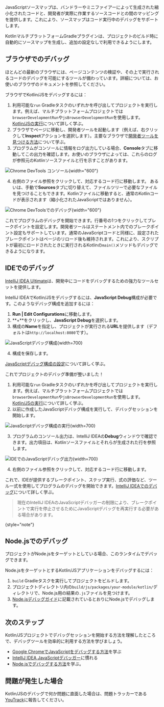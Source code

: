 [//]: # (title: Kotlin/JSコードのデバッグ)

JavaScriptソースマップは、バンドラーやミニファイアーによって生成された縮小化されたコードと、開発者が実際に作業するソースコードとの間のマッピングを提供します。これにより、ソースマップはコード実行中のデバッグをサポートします。

KotlinマルチプラットフォームGradleプラグインは、プロジェクトのビルド時に自動的にソースマップを生成し、追加の設定なしで利用できるようにします。

## ブラウザでのデバッグ

ほとんどの最新のブラウザには、ページコンテンツの検証や、その上で実行されるコードのデバッグを可能にするツールが備わっています。詳細については、お使いのブラウザのドキュメントを参照してください。

ブラウザでKotlin/JSをデバッグするには：

1.  利用可能な`run` Gradleタスクのいずれかを呼び出してプロジェクトを実行します。例えば、マルチプラットフォームプロジェクトでは`browserDevelopmentRun`や`jsBrowserDevelopmentRun`を使用します。
    [Kotlin/JSの実行](running-kotlin-js.md#run-the-browser-target)について詳しく学ぶ。
2.  ブラウザでページに移動し、開発者ツールを起動します（例えば、右クリックして**Inspect**アクションを選択します）。主要なブラウザで[開発者ツールを見つける方法](https://balsamiq.com/support/faqs/browserconsole/)について学ぶ。
3.  プログラムがコンソールに情報をログ出力している場合、**Console**タブに移動してこの出力を確認します。お使いのブラウザによっては、これらのログが参照元のKotlinソースファイルと行を示すことがあります。

![Chrome DevTools コンソール](devtools-console.png){width="600"}

4.  右側のファイル参照をクリックして、対応するコード行に移動します。
    あるいは、手動で**Sources**タブに切り替えて、ファイルツリーで必要なファイルを見つけることもできます。Kotlinファイルに移動すると、通常のKotlinコードが表示されます（縮小化されたJavaScriptではありません）。

![Chrome DevToolsでのデバッグ](devtools-sources.png){width="600"}

これでプログラムのデバッグを開始できます。行番号の1つをクリックしてブレークポイントを設定します。開発者ツールはステートメント内でのブレークポイント設定もサポートしています。通常のJavaScriptコードと同様に、設定されたブレークポイントはページのリロード後も維持されます。これにより、スクリプトが最初にロードされたときに実行されるKotlinの`main()`メソッドもデバッグできるようになります。

## IDEでのデバッグ

[IntelliJ IDEA Ultimate](https://www.jetbrains.com/idea/)は、開発中にコードをデバッグするための強力なツールセットを提供します。

IntelliJ IDEAでKotlin/JSをデバッグするには、**JavaScript Debug**構成が必要です。このようなデバッグ構成を追加するには：

1.  **Run | Edit Configurations**に移動します。
2.  **+**をクリックし、**JavaScript Debug**を選択します。
3.  構成の**Name**を指定し、プロジェクトが実行される**URL**を提供します（デフォルトは`http://localhost:8080`です）。

![JavaScriptデバッグ構成](debug-config.png){width=700}

4.  構成を保存します。

[JavaScriptデバッグ構成の設定](https://www.jetbrains.com/help/idea/configuring-javascript-debugger.html)について詳しく学ぶ。

これでプロジェクトのデバッグ準備が整いました！

1.  利用可能な`run` Gradleタスクのいずれかを呼び出してプロジェクトを実行します。例えば、マルチプラットフォームプロジェクトでは`browserDevelopmentRun`や`jsBrowserDevelopmentRun`を使用します。
    [Kotlin/JSの実行](running-kotlin-js.md#run-the-browser-target)について詳しく学ぶ。
2.  以前に作成したJavaScriptデバッグ構成を実行して、デバッグセッションを開始します。

![JavaScriptデバッグ構成の実行](debug-config-run.png){width=700}

3.  プログラムのコンソール出力は、IntelliJ IDEAの**Debug**ウィンドウで確認できます。出力項目は、Kotlinソースファイルとそれらが生成された行を参照します。

![IDEでのJavaScriptデバッグ出力](ide-console-output.png){width=700}

4.  右側のファイル参照をクリックして、対応するコード行に移動します。

これで、IDEが提供するブレークポイント、ステップ実行、式の評価など、ツール一式を使用してプログラムのデバッグを開始できます。[IntelliJ IDEAでのデバッグ](https://www.jetbrains.com/help/idea/debugging-javascript-in-chrome.html)について詳しく学ぶ。

> 現在のIntelliJ IDEAのJavaScriptデバッガーの制限により、ブレークポイントで実行を停止させるためにJavaScriptデバッグを再実行する必要がある場合があります。
>
{style="note"}

## Node.jsでのデバッグ

プロジェクトがNode.jsをターゲットとしている場合、このランタイムでデバッグできます。

Node.jsをターゲットとするKotlin/JSアプリケーションをデバッグするには：

1.  `build` Gradleタスクを実行してプロジェクトをビルドします。
2.  プロジェクトディレクトリ内の`build/js/packages/your-module/kotlin/`ディレクトリで、Node.js用の結果の`.js`ファイルを見つけます。
3.  [Node.jsデバッグガイド](https://nodejs.org/en/docs/guides/debugging-getting-started/#jetbrains-webstorm-2017-1-and-other-jetbrains-ides)に記載されているとおりにNode.jsでデバッグします。

## 次のステップ

Kotlin/JSプロジェクトでデバッグセッションを開始する方法を理解したところで、デバッグツールを効率的に利用する方法を学びましょう。

*   [Google ChromeでJavaScriptをデバッグする方法](https://developer.chrome.com/docs/devtools/javascript/)を学ぶ
*   [IntelliJ IDEA JavaScriptデバッガー](https://www.jetbrains.com/help/idea/debugging-javascript-in-chrome.html)に慣れる
*   [Node.jsでデバッグする方法](https://nodejs.org/en/docs/guides/debugging-getting-started/)を学ぶ。

## 問題が発生した場合

Kotlin/JSのデバッグで何か問題に直面した場合は、問題トラッカーである[YouTrack](https://kotl.in/issue)に報告してください。